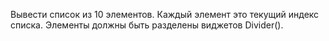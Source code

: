 Вывести список из 10 элементов. Каждый элемент это текущий индекс списка.
Элементы должны быть разделены виджетов Divider().
